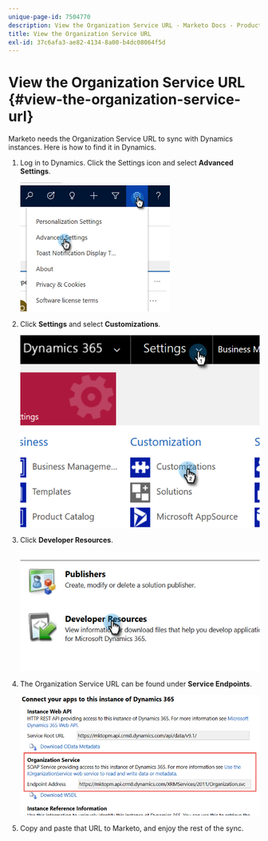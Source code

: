 ```yaml
---
unique-page-id: 7504770
description: View the Organization Service URL - Marketo Docs - Product Documentation
title: View the Organization Service URL
exl-id: 37c6afa3-ae82-4134-8a00-b4dc08064f5d
---
```

# View the Organization Service URL {#view-the-organization-service-url}

Marketo needs the Organization Service URL to sync with Dynamics instances. Here is how to find it in Dynamics.

1. Log in to Dynamics. Click the Settings icon and select **Advanced Settings**.

   ![](assets/one.png)

1. Click **Settings** and select **Customizations**.

   ![](assets/two.png)

1. Click **Developer Resources**.

   ![](assets/three.png)

1. The Organization Service URL can be found under **Service Endpoints**.

   ![](assets/four.png)

1. Copy and paste that URL to Marketo, and enjoy the rest of the sync.
